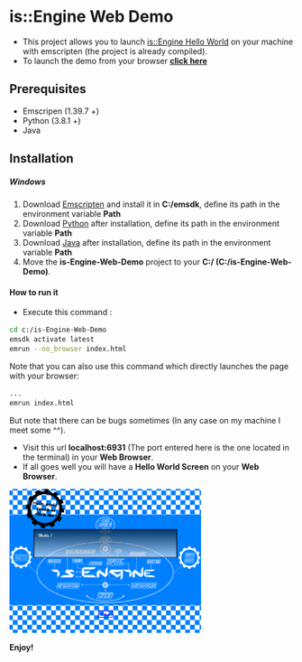 # is::Engine Web Demo
- This project allows you to launch [is::Engine Hello World](https://github.com/Is-Daouda/is-Engine) on your machine with emscripten (the project is already compiled).
- To launch the demo from your browser **[click here](https://is-daouda.github.io/)**

## Prerequisites
- Emscripen (1.39.7 +)
- Python (3.8.1 +)
- Java

## Installation
##### Windows
1. Download [Emscripten](https://github.com/emscripten-core/emsdk) and install it in **C:/emsdk**, define its path in the environment variable **Path**
2. Download [Python](https://www.python.org/downloads/release/python-381/) after installation, define its path in the environment variable **Path**
3. Download [Java](https://www.oracle.com/java/technologies/javase-jre8-downloads.html) after installation, define its path in the environment variable **Path**
4. Move the **is-Engine-Web-Demo** project to your **C:/ (C:/is-Engine-Web-Demo)**.

#### How to run it
- Execute this command :
```bash
cd c:/is-Engine-Web-Demo
emsdk activate latest
emrun --no_browser index.html
```
Note that you can also use this command which directly launches the page with your browser:
```bash
...
emrun index.html
```
But note that there can be bugs sometimes (In any case on my machine I meet some ^^).
- Visit this url **localhost:6931** (The port entered here is the one located in the terminal) in your **Web Browser**.
- If all goes well you will have a **Hello World Screen** on your **Web Browser**.

![Image](./images/demo_screen.png)

**Enjoy!**